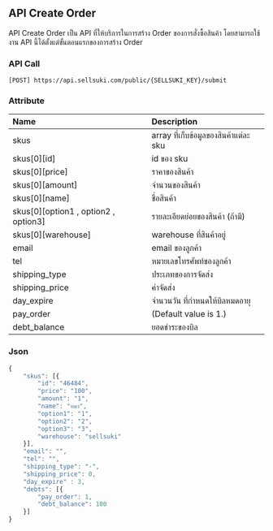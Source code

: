 ## API Create Order

API Create Order เป็น API ที่ให้บริการในการสร้าง Order ของการสั่งซื้อสินค้า โดยสามารถใช้งาน API นี้ได้ตั้งแต่ขั้นตอนแรกของการสร้าง Order

### API Call

```
[POST] https://api.sellsuki.com/public/{SELLSUKI_KEY}/submit
```

### Attribute

| **Name** | **Description** |
| :--- | :--- |
| skus | array ที่เก็บข้อมูลของสินค้าแต่ละ sku |
| skus\[0\]\[id\] | id ของ sku |
| skus\[0\]\[price\] | ราคาของสินค้า |
| skus\[0\]\[amount\] | จำนวนของสินค้า |
| skus\[0\]\[name\] | ชื่อสินค้า |
| skus\[0\]\[option1 , option2 , option3\] | รายละเอียดย่อยของสินค้า \(ถ้ามี\) |
| skus\[0\]\[warehouse\] | warehouse ที่สินค้าอยู่ |
| email | email ของลูกค้า |
| tel | หมายเลขโทรศัพท์ของลูกค้า |
| shipping\_type | ประเภทของการจัดส่ง |
| shipping\_price | ค่าจัดส่ง |
| day\_expire | จำนวนวัน ที่กำหนดให้บิลหมดอายุ |
| pay\_order | \(Default value is 1.\) |
| debt\_balance | ยอดชำระของบิล |

### Json

```js
{
    "skus": [{
        "id": "46484",
        "price": "100",
        "amount": "1",
        "name": "หมา",
        "option1": "1",
        "option2": "2",
        "option3": "3",
        "warehouse": "sellsuki"
    }],
    "email": "",
    "tel": "",
    "shipping_type": "-",
    "shipping_price": 0,
    "day_expire" : 3,
    "debts": [{
        "pay_order": 1,
        "debt_balance": 100
    }]
}
```



